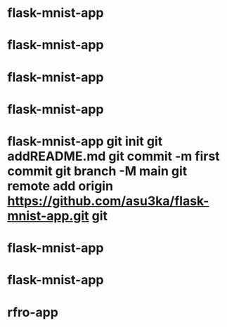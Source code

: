 # flask-mnist-app
# flask-mnist-app
# flask-mnist-app
# flask-mnist-app
# flask-mnist-app git init git addREADME.md git commit -m first commit git branch -M main git remote add origin https://github.com/asu3ka/flask-mnist-app.git git
# flask-mnist-app
# flask-mnist-app
# rfro-app
